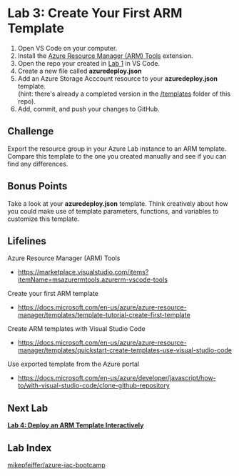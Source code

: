 # Lab 3: Create Your First ARM Template

1. Open VS Code on your computer.
2. Install the [Azure Resource Manager (ARM) Tools](https://marketplace.visualstudio.com/items?itemName=msazurermtools.azurerm-vscode-tools) extension.
3. Open the repo your created in [Lab 1](https://github.com/mikepfeiffer/azure-iac-bootcamp/tree/main/Lab%201) in VS Code.
4. Create a new file called **azuredeploy.json**
5. Add an Azure Storage Acccount resource to your **azuredeploy.json** template.<br>(hint: there's already a completed version in the [/templates](https://github.com/mikepfeiffer/azure-iac-bootcamp/tree/main/Lab%203/templates) folder of this repo).
6. Add, commit, and push your changes to GitHub.


## Challenge

Export the resource group in your Azure Lab instance to an ARM template. Compare this template to the one you created manually and see if you can find any differences.

## Bonus Points

Take a look at your **azuredeploy.json** template. Think creatively about how you could make use of template parameters, functions, and variables to customize this template. 

## Lifelines

Azure Resource Manager (ARM) Tools
* https://marketplace.visualstudio.com/items?itemName=msazurermtools.azurerm-vscode-tools

Create your first ARM template
* https://docs.microsoft.com/en-us/azure/azure-resource-manager/templates/template-tutorial-create-first-template

Create ARM templates with Visual Studio Code
* https://docs.microsoft.com/en-us/azure/azure-resource-manager/templates/quickstart-create-templates-use-visual-studio-code

Use exported template from the Azure portal
* https://docs.microsoft.com/en-us/azure/developer/javascript/how-to/with-visual-studio-code/clone-github-repository

## Next Lab
**[Lab 4: Deploy an ARM Template Interactively](https://github.com/mikepfeiffer/azure-iac-bootcamp/tree/main/Lab%204)**

## Lab Index
[mikepfeiffer/azure-iac-bootcamp](https://github.com/mikepfeiffer/azure-iac-bootcamp)